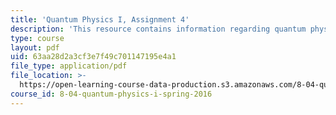 ```yaml
---
title: 'Quantum Physics I, Assignment 4'
description: 'This resource contains information regarding quantum physics: Assignment 4.'
type: course
layout: pdf
uid: 63aa28d2a3cf3e7f49c701147195e4a1
file_type: application/pdf
file_location: >-
  https://open-learning-course-data-production.s3.amazonaws.com/8-04-quantum-physics-i-spring-2016/63aa28d2a3cf3e7f49c701147195e4a1_MIT8_04S16_ps4_2016.pdf
course_id: 8-04-quantum-physics-i-spring-2016
---
```

